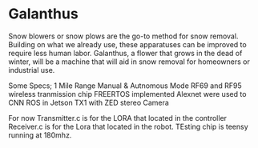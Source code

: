 # Galanthus

Snow blowers or snow plows are the go-to method for snow removal. Building on what we already use, these apparatuses can be improved to require less human labor. Galanthus, a flower that grows in the dead of winter, will be a machine that will aid in snow removal for homeowners or industrial use.

Some Specs;
1 Mile Range
Manual & Autnomous Mode
RF69 and RF95 wireless tranmission chip
FREERTOS implemented
Alexnet were used to CNN
ROS in Jetson TX1 with ZED stereo Camera

For now
Transmitter.c is for the LORA that located in the controller
Receiver.c is for the Lora that located in the robot.
TEsting chip is teensy running at 180mhz.
